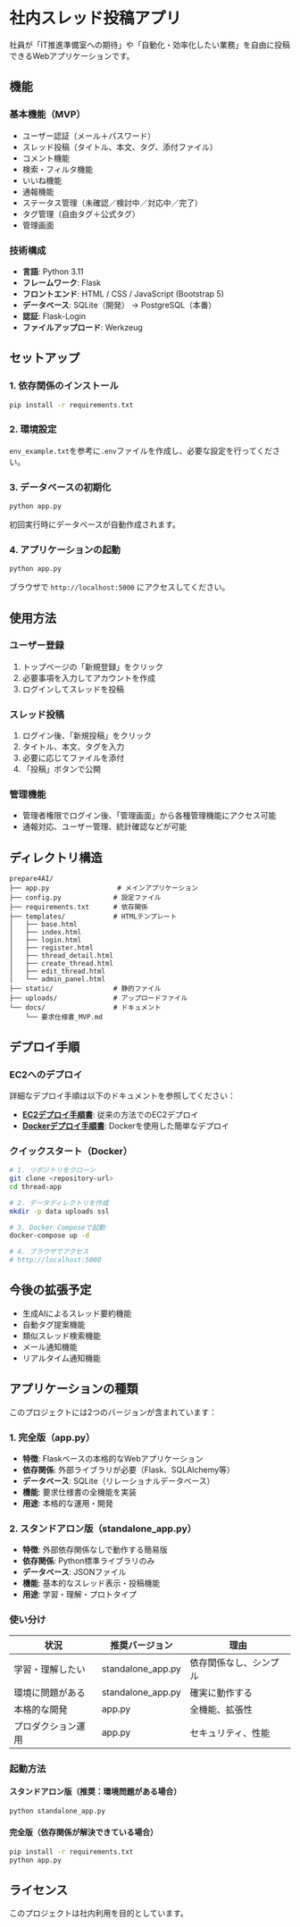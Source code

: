 # 社内スレッド投稿アプリ

社員が「IT推進準備室への期待」や「自動化・効率化したい業務」を自由に投稿できるWebアプリケーションです。

## 機能

### 基本機能（MVP）
- ユーザー認証（メール＋パスワード）
- スレッド投稿（タイトル、本文、タグ、添付ファイル）
- コメント機能
- 検索・フィルタ機能
- いいね機能
- 通報機能
- ステータス管理（未確認／検討中／対応中／完了）
- タグ管理（自由タグ＋公式タグ）
- 管理画面

### 技術構成
- **言語**: Python 3.11
- **フレームワーク**: Flask
- **フロントエンド**: HTML / CSS / JavaScript (Bootstrap 5)
- **データベース**: SQLite（開発） → PostgreSQL（本番）
- **認証**: Flask-Login
- **ファイルアップロード**: Werkzeug

## セットアップ

### 1. 依存関係のインストール
```bash
pip install -r requirements.txt
```

### 2. 環境設定
`env_example.txt`を参考に`.env`ファイルを作成し、必要な設定を行ってください。

### 3. データベースの初期化
```bash
python app.py
```

初回実行時にデータベースが自動作成されます。

### 4. アプリケーションの起動
```bash
python app.py
```

ブラウザで `http://localhost:5000` にアクセスしてください。

## 使用方法

### ユーザー登録
1. トップページの「新規登録」をクリック
2. 必要事項を入力してアカウントを作成
3. ログインしてスレッドを投稿

### スレッド投稿
1. ログイン後、「新規投稿」をクリック
2. タイトル、本文、タグを入力
3. 必要に応じてファイルを添付
4. 「投稿」ボタンで公開

### 管理機能
- 管理者権限でログイン後、「管理画面」から各種管理機能にアクセス可能
- 通報対応、ユーザー管理、統計確認などが可能

## ディレクトリ構造

```
prepare4AI/
├── app.py                 # メインアプリケーション
├── config.py             # 設定ファイル
├── requirements.txt      # 依存関係
├── templates/            # HTMLテンプレート
│   ├── base.html
│   ├── index.html
│   ├── login.html
│   ├── register.html
│   ├── thread_detail.html
│   ├── create_thread.html
│   ├── edit_thread.html
│   └── admin_panel.html
├── static/               # 静的ファイル
├── uploads/              # アップロードファイル
└── docs/                 # ドキュメント
    └── 要求仕様書_MVP.md
```

## デプロイ手順

### EC2へのデプロイ

詳細なデプロイ手順は以下のドキュメントを参照してください：

- **[EC2デプロイ手順書](docs/EC2デプロイ手順書.md)**: 従来の方法でのEC2デプロイ
- **[Dockerデプロイ手順書](docs/Dockerデプロイ手順書.md)**: Dockerを使用した簡単なデプロイ

### クイックスタート（Docker）

```bash
# 1. リポジトリをクローン
git clone <repository-url>
cd thread-app

# 2. データディレクトリを作成
mkdir -p data uploads ssl

# 3. Docker Composeで起動
docker-compose up -d

# 4. ブラウザでアクセス
# http://localhost:5000
```

## 今後の拡張予定

- 生成AIによるスレッド要約機能
- 自動タグ提案機能
- 類似スレッド検索機能
- メール通知機能
- リアルタイム通知機能

## アプリケーションの種類

このプロジェクトには2つのバージョンが含まれています：

### 1. 完全版（app.py）
- **特徴**: Flaskベースの本格的なWebアプリケーション
- **依存関係**: 外部ライブラリが必要（Flask、SQLAlchemy等）
- **データベース**: SQLite（リレーショナルデータベース）
- **機能**: 要求仕様書の全機能を実装
- **用途**: 本格的な運用・開発

### 2. スタンドアロン版（standalone_app.py）
- **特徴**: 外部依存関係なしで動作する簡易版
- **依存関係**: Python標準ライブラリのみ
- **データベース**: JSONファイル
- **機能**: 基本的なスレッド表示・投稿機能
- **用途**: 学習・理解・プロトタイプ

### 使い分け

| 状況 | 推奨バージョン | 理由 |
|------|----------------|------|
| 学習・理解したい | standalone_app.py | 依存関係なし、シンプル |
| 環境に問題がある | standalone_app.py | 確実に動作する |
| 本格的な開発 | app.py | 全機能、拡張性 |
| プロダクション運用 | app.py | セキュリティ、性能 |

### 起動方法

#### スタンドアロン版（推奨：環境問題がある場合）
```bash
python standalone_app.py
```

#### 完全版（依存関係が解決できている場合）
```bash
pip install -r requirements.txt
python app.py
```

## ライセンス

このプロジェクトは社内利用を目的としています。